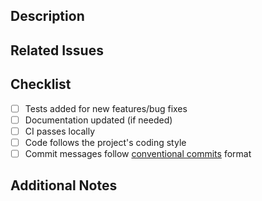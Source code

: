 ## Description

<!-- Please describe the changes included in this PR -->

## Related Issues

<!-- Please link to any issues that this PR addresses -->

## Checklist

- [ ] Tests added for new features/bug fixes
- [ ] Documentation updated (if needed)
- [ ] CI passes locally
- [ ] Code follows the project's coding style
- [ ] Commit messages follow [conventional commits](https://www.conventionalcommits.org/) format

## Additional Notes

<!-- Any additional information that would be helpful for reviewers --> 
